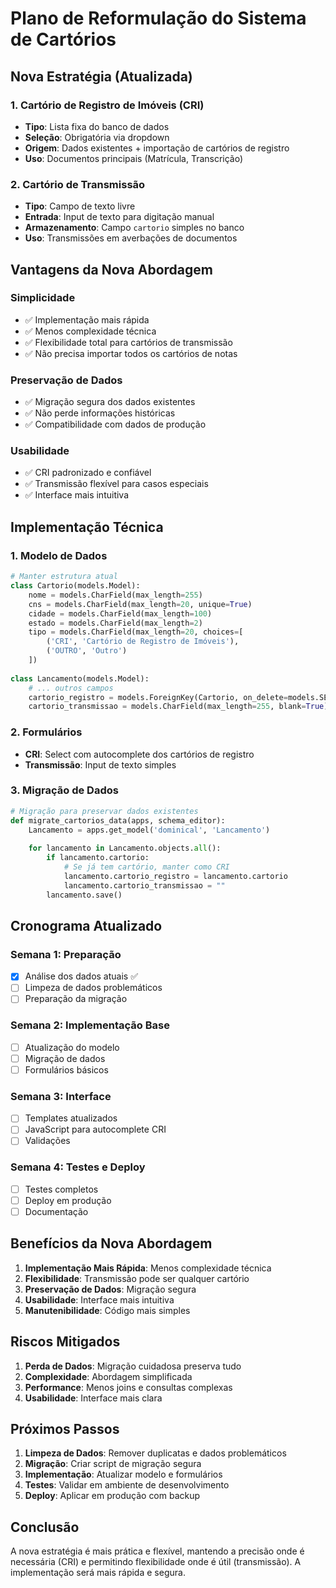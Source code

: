# Plano de Reformulação do Sistema de Cartórios

## Nova Estratégia (Atualizada)

### 1. Cartório de Registro de Imóveis (CRI)
- **Tipo**: Lista fixa do banco de dados
- **Seleção**: Obrigatória via dropdown
- **Origem**: Dados existentes + importação de cartórios de registro
- **Uso**: Documentos principais (Matrícula, Transcrição)

### 2. Cartório de Transmissão
- **Tipo**: Campo de texto livre
- **Entrada**: Input de texto para digitação manual
- **Armazenamento**: Campo `cartorio` simples no banco
- **Uso**: Transmissões em averbações de documentos

## Vantagens da Nova Abordagem

### Simplicidade
- ✅ Implementação mais rápida
- ✅ Menos complexidade técnica
- ✅ Flexibilidade total para cartórios de transmissão
- ✅ Não precisa importar todos os cartórios de notas

### Preservação de Dados
- ✅ Migração segura dos dados existentes
- ✅ Não perde informações históricas
- ✅ Compatibilidade com dados de produção

### Usabilidade
- ✅ CRI padronizado e confiável
- ✅ Transmissão flexível para casos especiais
- ✅ Interface mais intuitiva

## Implementação Técnica

### 1. Modelo de Dados
```python
# Manter estrutura atual
class Cartorio(models.Model):
    nome = models.CharField(max_length=255)
    cns = models.CharField(max_length=20, unique=True)
    cidade = models.CharField(max_length=100)
    estado = models.CharField(max_length=2)
    tipo = models.CharField(max_length=20, choices=[
        ('CRI', 'Cartório de Registro de Imóveis'),
        ('OUTRO', 'Outro')
    ])
    
class Lancamento(models.Model):
    # ... outros campos
    cartorio_registro = models.ForeignKey(Cartorio, on_delete=models.SET_NULL, null=True, blank=True)
    cartorio_transmissao = models.CharField(max_length=255, blank=True)  # Campo livre
```

### 2. Formulários
- **CRI**: Select com autocomplete dos cartórios de registro
- **Transmissão**: Input de texto simples

### 3. Migração de Dados
```python
# Migração para preservar dados existentes
def migrate_cartorios_data(apps, schema_editor):
    Lancamento = apps.get_model('dominical', 'Lancamento')
    
    for lancamento in Lancamento.objects.all():
        if lancamento.cartorio:
            # Se já tem cartório, manter como CRI
            lancamento.cartorio_registro = lancamento.cartorio
            lancamento.cartorio_transmissao = ""
        lancamento.save()
```

## Cronograma Atualizado

### Semana 1: Preparação
- [x] Análise dos dados atuais ✅
- [ ] Limpeza de dados problemáticos
- [ ] Preparação da migração

### Semana 2: Implementação Base
- [ ] Atualização do modelo
- [ ] Migração de dados
- [ ] Formulários básicos

### Semana 3: Interface
- [ ] Templates atualizados
- [ ] JavaScript para autocomplete CRI
- [ ] Validações

### Semana 4: Testes e Deploy
- [ ] Testes completos
- [ ] Deploy em produção
- [ ] Documentação

## Benefícios da Nova Abordagem

1. **Implementação Mais Rápida**: Menos complexidade técnica
2. **Flexibilidade**: Transmissão pode ser qualquer cartório
3. **Preservação de Dados**: Migração segura
4. **Usabilidade**: Interface mais intuitiva
5. **Manutenibilidade**: Código mais simples

## Riscos Mitigados

1. **Perda de Dados**: Migração cuidadosa preserva tudo
2. **Complexidade**: Abordagem simplificada
3. **Performance**: Menos joins e consultas complexas
4. **Usabilidade**: Interface mais clara

## Próximos Passos

1. **Limpeza de Dados**: Remover duplicatas e dados problemáticos
2. **Migração**: Criar script de migração segura
3. **Implementação**: Atualizar modelo e formulários
4. **Testes**: Validar em ambiente de desenvolvimento
5. **Deploy**: Aplicar em produção com backup

## Conclusão

A nova estratégia é mais prática e flexível, mantendo a precisão onde é necessária (CRI) e permitindo flexibilidade onde é útil (transmissão). A implementação será mais rápida e segura. 